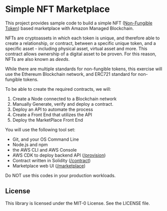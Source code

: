 # Simple NFT Marketplace

This project provides sample code to build a simple NFT
([Non-Fungible Token](https://aws.amazon.com/blockchain/nfts-explained/))
based marketplace with Amazon Managed Blockchain.

NFTs are cryptoassets in which each token is unique, and therefore able to create a relationship, or contract,
between a specific unique token, and a specific asset - including physical asset, virtual asset and more.
This contract allows ownership of a digital asset to be proven.  For this reason, NFTs are also known as *deeds*.

While there are multiple standards for non-fungible tokens, this exercise will use
the Ethereum Blockchain network, and ERC721 standard for non-fungible tokens.

To be able to create the required contracts, we will:
1. Create a Node connected to a Blockchain network
2. Manually Generate, verify and deploy a contract.
3. Deploy an API to automate the process
4. Create a Front End that utilizes the API
5. Deploy the MarketPlace Front End

You will use the following tool set:
- Git, and your OS Command Line
- Node.js and npm
- the AWS CLI and AWS Console
- AWS CDK to deploy backend API ([/provision](/provision))
- Contract written in Solidity ([/contract](/contract))
- Marketplace web UI ([/marketplace](/marketplace))

Do NOT use this codes in your production workloads.


## License

This library is licensed under the MIT-0 License. See the LICENSE file.
